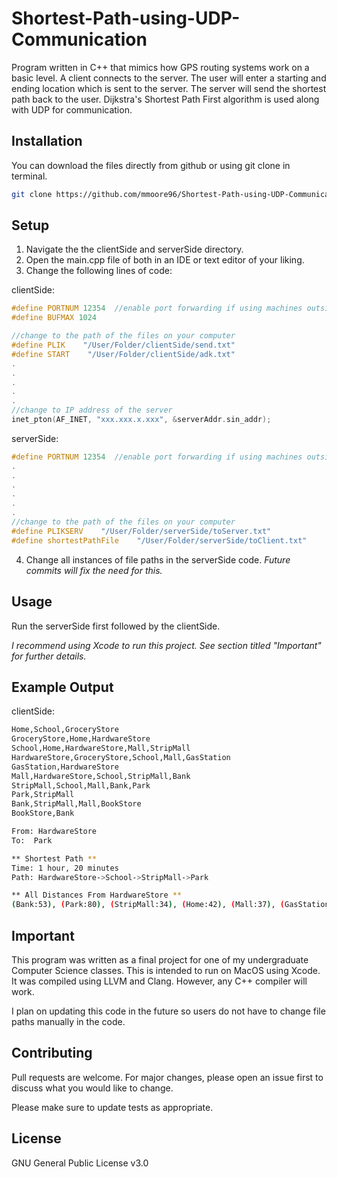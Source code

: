 # Shortest-Path-using-UDP-Communication

Program written in C++ that mimics how GPS routing systems work on a basic level. A client connects to the server. The user will enter a starting and ending location which is sent to the server. The server will send the shortest path back to the user. Dijkstra's Shortest Path First algorithm is used along with UDP for communication.

## Installation

You can download the files directly from github or using git clone in terminal.

```bash
git clone https://github.com/mmoore96/Shortest-Path-using-UDP-Communication.git
```

## Setup
1. Navigate the the clientSide and serverSide directory.
2. Open the main.cpp file of both in an IDE or text editor of your liking.
3. Change the following lines of code:

clientSide:
```C++
#define PORTNUM 12354  //enable port forwarding if using machines outside your LAN.
#define BUFMAX 1024    

//change to the path of the files on your computer
#define PLIK    "/User/Folder/clientSide/send.txt"
#define START    "/User/Folder/clientSide/adk.txt"
.
.
.
.
.
//change to IP address of the server
inet_pton(AF_INET, "xxx.xxx.x.xxx", &serverAddr.sin_addr);
```


serverSide:
```C++
#define PORTNUM 12354  //enable port forwarding if using machines outside your LAN.
.
.
.
.
.
.
//change to the path of the files on your computer
#define PLIKSERV    "/User/Folder/serverSide/toServer.txt"
#define shortestPathFile    "/User/Folder/serverSide/toClient.txt"
```
4. Change all instances of file paths in the serverSide code. *Future commits will fix the need for this.*

## Usage

Run the serverSide first followed by the clientSide.

*I recommend using Xcode to run this project. See section titled "Important" for further details.*


## Example Output

clientSide:
```bash
Home,School,GroceryStore
GroceryStore,Home,HardwareStore
School,Home,HardwareStore,Mall,StripMall
HardwareStore,GroceryStore,School,Mall,GasStation
GasStation,HardwareStore
Mall,HardwareStore,School,StripMall,Bank
StripMall,School,Mall,Bank,Park
Park,StripMall
Bank,StripMall,Mall,BookStore
BookStore,Bank

From: HardwareStore
To:  Park

** Shortest Path **
Time: 1 hour, 20 minutes
Path: HardwareStore->School->StripMall->Park

** All Distances From HardwareStore **
(Bank:53), (Park:80), (StripMall:34), (Home:42), (Mall:37), (GasStation:2), (HardwareStore:0), (School:4), (BookStore:63), (GroceryStore:16)
```

## Important
This program was written as a final project for one of my undergraduate Computer Science classes.
This is intended to run on MacOS using Xcode. It was compiled using LLVM and Clang. However, any C++ compiler will work.

I plan on updating this code in the future so users do not have to change file paths manually in the code.

## Contributing
Pull requests are welcome. For major changes, please open an issue first to discuss what you would like to change.

Please make sure to update tests as appropriate.

## License
GNU General Public License v3.0
